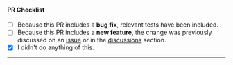 <!--
Thank you for using this Hardhat project template and taking the time to send a pull request (PR)!

If you are introducing a new feature, please discuss it in an issue or in the discussions section before submitting your change.

Please:
 - consider the checklist items below
 - keep the ones that make sense for your PR, and
 - DELETE the items that DON'T make sense for your PR.
-->

#### PR Checklist

- [ ] Because this PR includes a **bug fix**, relevant tests have been included.
- [ ] Because this PR includes a **new feature**, the change was previously discussed on an [issue](https://github.com/pcaversaccio/hardhat-project-template-ts/issues) or in the [discussions](https://github.com/pcaversaccio/hardhat-project-template-ts/discussions) section.
- [x] I didn't do anything of this.

---

<!-- Add a description of your PR here -->
